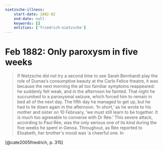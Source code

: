 ```yaml
---
nietzsche-illness:
    start-date: 1882-02
    end-date: null
    keywords: []
    entities: ['friedrich-nietzsche']
---
```


# Feb 1882: Only paroxysm in five weeks

> If Nietzsche did not try a second time to see Sarah Bernhardt play the role
> of Dumas’s consumptive beauty at the Carlo Felice theatre, it was because the
> next morning the all too familiar symptoms reappeared: he suddenly felt weak,
> and in the afternoon he fainted. That night he succumbed to a paroxysmal
> seizure, which forced him to remain in bed all of the next day. The fifth day
> he managed to get up, but he had to lie down again in the afternoon. ‘In
> short,’ as he wrote to his mother and sister on 10 February, ‘we must still
> learn to be together. It is much too agreeable to converse with Dr Rée.’
> This severe attack, according to Paul Rée, was the only serious one of its
> kind during the five weeks he spent in Genoa. Throughout, as Rée reported to
> Elisabeth, her brother's mood was ‘a cheerful one. In

[@cate2005friedrich, p. 315]
